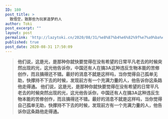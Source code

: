 ```yaml
---
ID: 180
post_title: >
  致悟空，致那些为玩家造梦的人
author: Toki
post_excerpt: ""
layout: post
permalink: 'http://lazytoki.cn/2020/08/31/%e8%87%b4%e6%82%9f%e7%a9%ba%ef%bc%8c%e8%87%b4%e9%82%a3%e4%ba%9b%e4%b8%ba%e7%8e%a9%e5%ae%b6%e9%80%a0%e6%a2%a6%e7%9a%84%e4%ba%ba/'
published: true
post_date: 2020-08-31 17:50:09
---
```

<blockquote>
  <strong>他们说，这是光，是那种你就快要觉得在没有希望的日常平凡老去的时候突然出现的光，这光他告诉你，中国还有人在搞3A这种违反生物本能的苦修创作，而且搞得还不错。最好的消息不就是这样吗，当你觉得自己孤单无助，快撑持不下去的时候，发现前方有一个充满力量的人，他告诉你这条路他走得通。 他们说，这是光，是那种你就快要觉得在没有希望的日常平凡老去的时候突然出现的光，这光他告诉你，中国还有人在搞3A这种违反生物本能的苦修创作，而且搞得还不错。最好的消息不就是这样吗，当你觉得自己孤单无助，快撑持不下去的时候，发现前方有一个充满力量的人，他告诉你这条路他走得通。</strong>
</blockquote>

<img src="http://lazytoki.cn/wp-content/uploads/2020/08/1-300x58.png" alt="" />

<img src="http://lazytoki.cn/wp-content/uploads/2020/08/2-300x57.png" alt="" />

<img src="http://lazytoki.cn/wp-content/uploads/2020/08/3-300x66.png" alt="" />

<img src="http://lazytoki.cn/wp-content/uploads/2020/08/5-300x63.png" alt="" />

<img src="http://lazytoki.cn/wp-content/uploads/2020/08/6-300x81.png" alt="" />

<img src="http://lazytoki.cn/wp-content/uploads/2020/08/7-300x53.png" alt="" />

<img src="http://lazytoki.cn/wp-content/uploads/2020/08/8-300x57.png" alt="" />

<img src="http://lazytoki.cn/wp-content/uploads/2020/08/9-300x53.png" alt="" />

<img src="http://lazytoki.cn/wp-content/uploads/2020/08/10-300x51.png" alt="" />

<img src="http://lazytoki.cn/wp-content/uploads/2020/08/11-300x73.png" alt="" />

<img src="http://lazytoki.cn/wp-content/uploads/2020/08/12-300x48.png" alt="" />

<img src="http://lazytoki.cn/wp-content/uploads/2020/08/13-300x54.png" alt="" />

<img src="http://lazytoki.cn/wp-content/uploads/2020/08/14-300x42.png" alt="" />

<img src="http://lazytoki.cn/wp-content/uploads/2020/08/15-300x59.png" alt="" />

<img src="http://lazytoki.cn/wp-content/uploads/2020/08/16-300x57.png" alt="" />

<img src="http://lazytoki.cn/wp-content/uploads/2020/08/17-300x68.png" alt="" />

<img src="http://lazytoki.cn/wp-content/uploads/2020/08/18-300x54.png" alt="" />

<img src="http://lazytoki.cn/wp-content/uploads/2020/08/19-300x53.png" alt="" />

<img src="http://lazytoki.cn/wp-content/uploads/2020/08/20-300x62.png" alt="" />

<img src="http://lazytoki.cn/wp-content/uploads/2020/08/21-300x66.png" alt="" />

<img src="http://lazytoki.cn/wp-content/uploads/2020/08/22-300x71.png" alt="" />

<img src="http://lazytoki.cn/wp-content/uploads/2020/08/23-300x43.png" alt="" />

<img src="http://lazytoki.cn/wp-content/uploads/2020/08/24-300x59.png" alt="" />

<img src="http://lazytoki.cn/wp-content/uploads/2020/08/25-300x35.png" alt="" />

<img src="http://lazytoki.cn/wp-content/uploads/2020/08/26-300x34.png" alt="" />

<img src="http://lazytoki.cn/wp-content/uploads/2020/08/27-300x61.png" alt="" />

<img src="http://lazytoki.cn/wp-content/uploads/2020/08/28-300x53.png" alt="" />

<img src="http://lazytoki.cn/wp-content/uploads/2020/08/29-300x68.png" alt="" />

<img src="http://lazytoki.cn/wp-content/uploads/2020/08/30-300x74.png" alt="" />

<img src="http://lazytoki.cn/wp-content/uploads/2020/08/31-300x38.png" alt="" />

<img src="http://lazytoki.cn/wp-content/uploads/2020/08/32-300x75.png" alt="" />

<img src="http://lazytoki.cn/wp-content/uploads/2020/08/33-300x47.png" alt="" />

<img src="http://lazytoki.cn/wp-content/uploads/2020/08/34-300x78.png" alt="" />

<img src="http://lazytoki.cn/wp-content/uploads/2020/08/35-300x56.png" alt="" />

<img src="http://lazytoki.cn/wp-content/uploads/2020/08/36-300x50.png" alt="" />

<img src="http://lazytoki.cn/wp-content/uploads/2020/08/37-300x46.png" alt="" />

<img src="http://lazytoki.cn/wp-content/uploads/2020/08/38-300x65.png" alt="" />